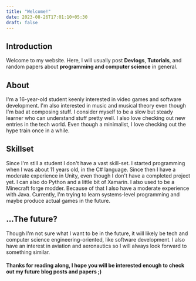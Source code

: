 ```yaml
---
title: "Welcome!"
date: 2023-08-26T17:01:10+05:30
draft: false
---
```


## Introduction
Welcome to my website. Here, I will usually post **Devlogs**, **Tutorials**, and random papers about **programming and computer science** in general.

## About
I'm a 16-year-old student keenly interested in video games and software development. I'm also interested in music and musical theory even though I'm bad at composing stuff. I consider myself to be a slow but steady learner who can understand stuff pretty well. I also love checking out new entries in the tech world. Even though a minimalist, I love checking out the hype train once in a while.
## Skillset
Since I'm still a student I don't have a vast skill-set. I started programming when I was about 11 years old, in the C# language. Since then I have a moderate experience in Unity, even though I don't have a completed project yet. I can also do Python and a little bit of Xamarin.
I also used to be a Minecraft forge modder. Because of that I also have a moderate experience with Java.
Currently, I'm trying to learn systems-level programming and maybe produce actual games in the future.

## ...The future?
Though I'm not sure what I want to be in the future, it will likely be tech and computer science engineering-oriented, like software development. I also have an interest in aviation and aeronautics so I will always look forward to something similar.

#### Thanks for reading along, I hope you will be interested enough to check out my future blog posts and papers ;)


